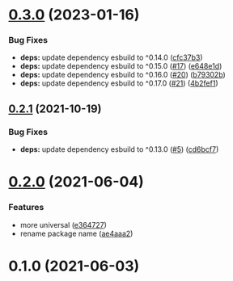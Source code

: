 # [0.3.0](https://github.com/zcong1993/esbuild-tsc/compare/v0.2.1...v0.3.0) (2023-01-16)


### Bug Fixes

* **deps:** update dependency esbuild to ^0.14.0 ([cfc37b3](https://github.com/zcong1993/esbuild-tsc/commit/cfc37b36f691046519242c32f9d32f9e73c2d897))
* **deps:** update dependency esbuild to ^0.15.0 ([#17](https://github.com/zcong1993/esbuild-tsc/issues/17)) ([e648e1d](https://github.com/zcong1993/esbuild-tsc/commit/e648e1df28b84422d01ddc819877cc6723a042ea))
* **deps:** update dependency esbuild to ^0.16.0 ([#20](https://github.com/zcong1993/esbuild-tsc/issues/20)) ([b79302b](https://github.com/zcong1993/esbuild-tsc/commit/b79302b46df7075b20dc490bd71f03366180a034))
* **deps:** update dependency esbuild to ^0.17.0 ([#21](https://github.com/zcong1993/esbuild-tsc/issues/21)) ([4b2fef1](https://github.com/zcong1993/esbuild-tsc/commit/4b2fef1c12b274694c50e4d0eab945d3e0d07d0e))



## [0.2.1](https://github.com/zcong1993/esbuild-tsc/compare/v0.2.0...v0.2.1) (2021-10-19)


### Bug Fixes

* **deps:** update dependency esbuild to ^0.13.0 ([#5](https://github.com/zcong1993/esbuild-tsc/issues/5)) ([cd6bcf7](https://github.com/zcong1993/esbuild-tsc/commit/cd6bcf7c605923db5408d23fef979820ac7c4d16))



# [0.2.0](https://github.com/zcong1993/esbuild-tsc/compare/v0.1.0...v0.2.0) (2021-06-04)


### Features

* more universal ([e364727](https://github.com/zcong1993/esbuild-tsc/commit/e364727e67dbb056fad8cbea9f5b2c2e0db1b39c))
* rename package name ([ae4aaa2](https://github.com/zcong1993/esbuild-tsc/commit/ae4aaa26473078c917fb901176f60dc4ba2ca9a5))



# 0.1.0 (2021-06-03)



